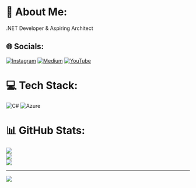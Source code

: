 # 💫 About Me:
.NET Developer & Aspiring Architect


## 🌐 Socials:
[![Instagram](https://img.shields.io/badge/Instagram-%23E4405F.svg?logo=Instagram&logoColor=white)](https://instagram.com/vasilii.oleinic) [![Medium](https://img.shields.io/badge/Medium-12100E?logo=medium&logoColor=white)](https://medium.com/@oleinicvasea45) [![YouTube](https://img.shields.io/badge/YouTube-%23FF0000.svg?logo=YouTube&logoColor=white)](https://youtube.com/c/UCuY6_xAkpM1MhtIByZybjrA) 

# 💻 Tech Stack:
![C#](https://img.shields.io/badge/c%23-%23239120.svg?style=for-the-badge&logo=c-sharp&logoColor=white) ![Azure](https://img.shields.io/badge/azure-%230072C6.svg?style=for-the-badge&logo=azure-devops&logoColor=white)
# 📊 GitHub Stats:
![](https://github-readme-stats.vercel.app/api?username=ByteRain0&theme=default&hide_border=false&include_all_commits=false&count_private=false)<br/>
![](https://github-readme-streak-stats.herokuapp.com/?user=ByteRain0&theme=default&hide_border=false)<br/>
![](https://github-readme-stats.vercel.app/api/top-langs/?username=ByteRain0&theme=default&hide_border=false&include_all_commits=false&count_private=false&layout=compact)

---
[![](https://visitcount.itsvg.in/api?id=ByteRain0&icon=0&color=0)](https://visitcount.itsvg.in)
